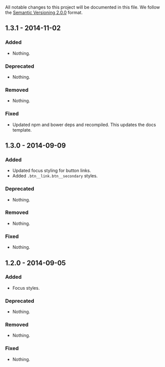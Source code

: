 All notable changes to this project will be documented in this file.
We follow the [Semantic Versioning 2.0.0](http://semver.org/) format.


## 1.3.1 - 2014-11-02

### Added
- Nothing.

### Deprecated
- Nothing.

### Removed
- Nothing.

### Fixed
- Updated npm and bower deps and recompiled. This updates the docs template.


## 1.3.0 - 2014-09-09

### Added
- Updated focus styling for button links.
- Added `.btn__link.btn__secondary` styles.

### Deprecated
- Nothing.

### Removed
- Nothing.

### Fixed
- Nothing.


## 1.2.0 - 2014-09-05

### Added
- Focus styles.

### Deprecated
- Nothing.

### Removed
- Nothing.

### Fixed
- Nothing.
